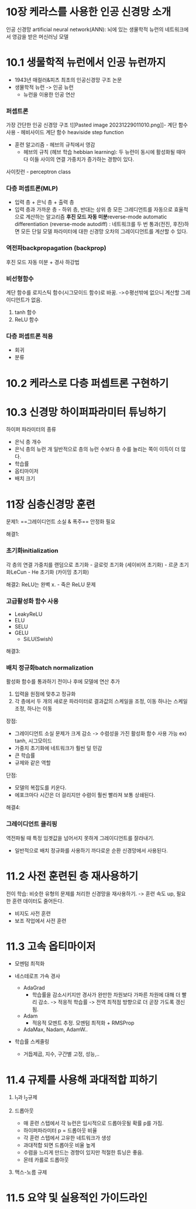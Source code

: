 # 10장 케라스를 사용한 인공 신경망 소개
인공 신경망 artificial neural network(ANN):
뇌에 있는 생물학적 뉴런의 네트워크에서 영감을 받은 머신러닝 모델

# 10.1 생물학적 뉴런에서 인공 뉴런까지
- 1943년 매컬러&피츠 최초의 인공신경망 구조 논문
- 생물학적 뉴런 -> 인공 뉴런
	- 뉴런을 이용한 인공 연산
### 퍼셉트론
가장 간단한 인공 신경망 구조
![[Pasted image 20231229011010.png]]- 계단 함수 사용
	- 헤비사이드 계단 함수 heaviside step function
- 훈련 알고리즘 - 헤브의 규칙에서 영감
	- 헤브의 규칙 (헤브 학습 hebbian learning): 두 뉴런이 동시에 활성화될 때마다 이들 사이의 연결 가중치가 증가하는 경향이 있다. 

사이킷런 - perceptron class

### 다층 퍼셉트론(MLP)
- 입력 층 + 은닉 층 + 출력 층
- 입력 층과 가까운 층 - 하위 층, 반대는 상위 층
모든 그레디언트를 자동으로 효율적으로 계산하는 알고리즘
**후진 모드 자동 미분**reverse-mode automatic differentiation (reverse-mode autodiff)
: 네트워크를 두 번 통과(전진, 후진)하면 모든 단일 모델 파라미터에 대한 신경망 오차의 그레이디언트를 계산할 수 있다. 

### 역전파backpropagation (backprop)
후진 모드 자동 미분 + 경사 하강법

### 비선형함수
계단 함수를 로지스틱 함수(시그모이드 함수)로 바꿈.
->수평선밖에 없으니 계산할 그레이디언트가 없음.
1) tanh 함수 
2) ReLU 함수

### 다층 퍼셉트론 적용
- 회귀
- 분류

# 10.2 케라스로 다층 퍼셉트론 구현하기

# 10.3 신경망 하이퍼파라미터 튜닝하기

하이퍼 파라미터의 종류
- 은닉 층 개수
- 은닉 층의 뉴런 개
	일반적으로 층의 뉴런 수보다 층 수를 늘리는 쪽이 이득이 더 많다. 
- 학습률
- 옵티마이저
- 배치 크기




# 11장 심층신경망 훈련
문제1:
==그레이디언트 소실 & 폭주==
안정화 필요

해결1:
### 초기화initialization
각 층의 연결 가중치를 랜덤으로 초기화
	- 글로럿 초기화 (세이비어 초기화)
	- 르쿤 초기화LeCun
	- He 초기화 (카이밍 초기화)


해결2:
ReLU는 완벽 x. - 죽은 ReLU 문제
### 고급활성화 함수 사용
- LeakyReLU
- ELU
- SELU
- GELU
	- SiLU(Swish)

해결3:
### 배치 정규화batch normalization
활성화 함수를 통과하기 전이나 후에 모델에 연산 추가
1. 입력을 원점에 맞추고 정규화
2. 각 층에서 두 개의 새로운 파라미터로 결과값의 스케일을 조정, 이동
	 하나는 스케일 조정, 하나는 이동

장점:
- 그레이디언트 소실 문제가 크게 감소 -> 수렴성을 가진 활성화 함수 사용 가능 
	ex) tanh, 시그모이드
 - 가중치 초기화에 네트워크가 훨씬 덜 민감
 - 큰 학습률
 - 규제와 같은 역할

단점:
- 모델의 복잡도를 키운다.
- 에포크마다 시간은 더 걸리지만 수렴이 훨씬 빨라져 보통 상쇄된다. 


해결4:
### 그레이디언트 클리핑
역전파될 때 특정 임곗값을 넘어서지 못하게 그레이디언트를 잘라내기.
- 일반적으로 배치 정규화를 사용하기 까다로운 순환 신경망에서 사용된다. 



# 11.2 사전 훈련된 층 재사용하기
전이 학습: 비슷한 유형의 문제를 처리한 신경망을 재사용하기. 
-> 훈련 속도 up, 필요한 훈련 데이터도 줄어든다.
- 비지도 사전 훈련
- 보조 작업에서 사전 훈련


# 11.3 고속 옵티마이저
- 모멘텀 최적화
- 네스테로프 가속 경사
	- AdaGrad
		- 학습률을 감소시키지만 경사가 완만한 차원보다 가파른 차원에 대해 더 빨리 감소. -> 적응적 학습률
		  -> 전역 최적점 방향으로 더 곧장 가도록 갱신됨.
	- Adam
		- 적응적 모멘트 추정. 모멘텀 최적화 + RMSProp
	- AdaMax, Nadam, AdamW..

- 학습률 스케줄링
	- 거듭제곱, 지수, 구간별 고정, 성능,..

# 11.4 규제를 사용해 과대적합 피하기
1. l<sub>1</sub>과  l<sub>2</sub>규제
2. 드롭아웃
	-  매 훈련 스텝에서 각 뉴런은 임시적으로 드롭아웃될 확률 p를 가짐.
	- 하이퍼파라미터 p = 드롭아웃 비율
	- 각 훈련 스텝에서 고유한 네트워크가 생성
	- 과대적합 되면 드롭아웃 비율 높게
	- 수렴을 느리게 만드는 경향이 있지만 적절한 튜닝은 좋음.
	- 몬테 카를로 드롭아웃
	
3. 맥스-노름 규제

# 11.5 요약 및 실용적인 가이드라인
